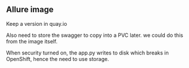 ## Allure image

Keep a version in quay.io

Also need to store the swagger to copy into a PVC later. we could do this from the image itself.

When security turned on, the app.py writes to disk which breaks in OpenShift, hence the need to use storage.

